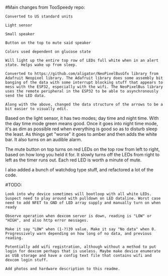 
#Main changes from TooSpeedy repo:
  
  	Converted to US standard units
  
  	Light sensor
  
  	Small speaker
  
  	Button on the top to mute said speaker
  
  	Colors used dependent on glucose state
  
  	Will light up the entire top row of LEDs full white when in an alert state. Helps wake up from sleep.

    Converted to https://github.com/aligator/NeoPixelBusGfx library from Adafruit Neopixel library. The Adafruit library does some assembly bit banging of the data with some interrupt blocking stuff that appears to mess with the ESP32, especially with the wifi. The NeoPixelBus library uses the remote peripheral in the ESP32 to be able to asynchronously send the LED data. 

    Along with the above, changed the data structure of the arrows to be a bit easier to visually edit.

Based on the light sensor, it  has two modes; day time and night time. With the day time mode green means good. Once it goes into night time mode, it's as dim as possible red when everything is good so as to disturb sleep the least. As things get "worse" it goes to amber and then adds the white bar. It also turns on an audible alarm.

The mute button on top turns on red LEDs on the top row from left to right, based on how long you held it for. It slowly turns off the LEDs from right to left as the timer runs out. Each red LED is worth a minute of mute.

I also added a bunch of watchdog type stuff, and refactored a lot of the code.

#TODO:

    Look into why device sometimes will bootloop with all white LEDs. Suspect need to play around with pulldown on LED dataline. Worst case need to add NFET to GND of LED array supply and manually turn on when ready 

    Observe operation when dexcom server is down, reading is "LOW" or "HIGH", and also http error messages.

    Make it say "LOW" when (1-?)39 value. Make it say "No data" when 0. Progressively warn depending on how long of no data, and previous reading. 

    Potentially add wifi registration, although without a method to put login for dexcom perhaps that is useless. Maybe make device enumerate as USB storage and have a config text file that contains wifi and dexcom login stuff. 

    Add photos and hardware description to this readme.
